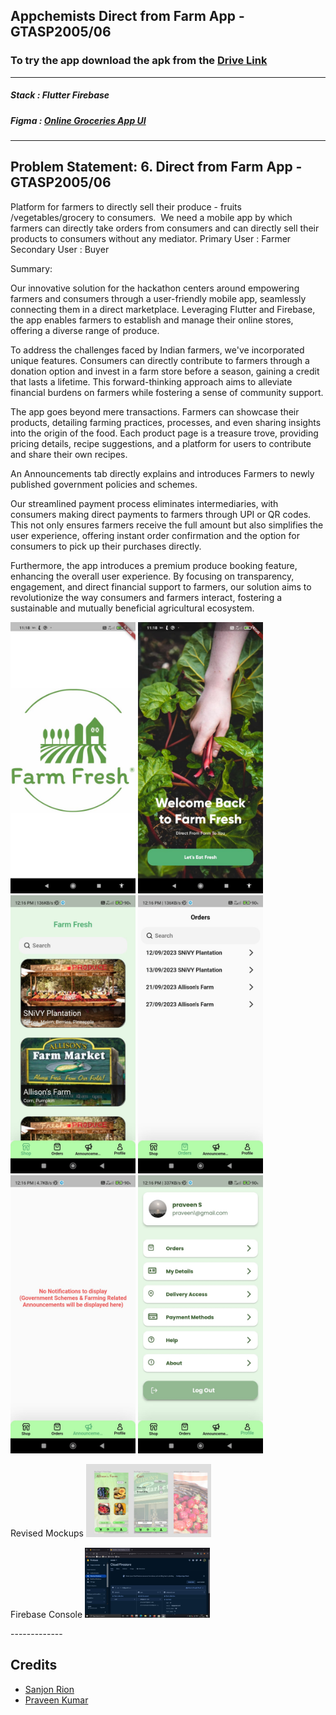 Appchemists
Direct from Farm App - GTASP2005/06
-------------  
### To try the app download the apk from the [Drive Link](https://drive.google.com/drive/folders/1s3VZ2YfswkFdDaQBEoK6AuzrnoocMC0P?usp=sharing)  
-------------
  
##### Stack : Flutter Firebase
##### Figma : [Online Groceries App UI](https://www.figma.com/file/cTwn56bgm3dIxUwuW1GEOQ/GTA-Sandshores?type=design&node-id=1%3A2&mode=design&t=sGDIxHC97OSz3FR9-1)  
  
-------------  

## Problem Statement: 6. Direct from Farm App - GTASP2005/06

Platform for farmers to directly sell their produce - fruits /vegetables/grocery to consumers. 
We need a mobile app by which farmers can directly take orders from consumers and can directly sell their products to consumers without any mediator.
Primary User : Farmer 
Secondary User : Buyer

Summary:

Our innovative solution for the hackathon centers around empowering farmers and consumers through a user-friendly mobile app, seamlessly connecting them in a direct marketplace. Leveraging Flutter and Firebase, the app enables farmers to establish and manage their online stores, offering a diverse range of produce.

To address the challenges faced by Indian farmers, we've incorporated unique features. Consumers can directly contribute to farmers through a donation option and invest in a farm store before a season, gaining a credit that lasts a lifetime. This forward-thinking approach aims to alleviate financial burdens on farmers while fostering a sense of community support.

The app goes beyond mere transactions. Farmers can showcase their products, detailing farming practices, processes, and even sharing insights into the origin of the food. Each product page is a treasure trove, providing pricing details, recipe suggestions, and a platform for users to contribute and share their own recipes.

An Announcements tab directly explains and introduces Farmers to newly published government policies and schemes.

Our streamlined payment process eliminates intermediaries, with consumers making direct payments to farmers through UPI or QR codes. This not only ensures farmers receive the full amount but also simplifies the user experience, offering instant order confirmation and the option for consumers to pick up their purchases directly.

Furthermore, the app introduces a premium produce booking feature, enhancing the overall user experience. By focusing on transparency, engagement, and direct financial support to farmers, our solution aims to revolutionize the way consumers and farmers interact, fostering a sustainable and mutually beneficial agricultural ecosystem.

<p float="left">
  <img src="screenshots/1.jpg" width="200" />
  <img src="screenshots/2.jpg" width="200" /> 
  <img src="screenshots/3.jpg" width="200" />
  <img src="screenshots/4.jpg" width="200" />
  <img src="screenshots/5.jpg" width="200" /> 
  <img src="screenshots/6.jpg" width="200" />
  
  Revised Mockups
  <img src="screenshots/7.jpg" width="200" />
  
  Firebase Console
  <img src="screenshots/8.jpg" width="200" /> 
</p>
-------------  

## Credits  
- [Sanjon Rion](www.linkedin.com/in/sanjon-rion-snivy27272713) 
- [Praveen Kumar](https://www.linkedin.com/in/praveen-kumar-852097214?lipi=urn%3Ali%3Apage%3Ad_flagship3_profile_view_base%3BcSqvjqn3SGyyRMQ4dD1BMA%3D%3D)

